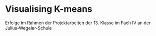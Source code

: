 # Visualising K-means
Erfolge im Rahmen der Projektarbeiten der 13. Klasse im Fach IV an der Julius-Wegeler-Schule 
